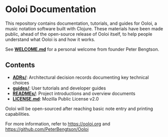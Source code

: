 # Ooloi Documentation

This repository contains documentation, tutorials, and guides for Ooloi, a music notation software built with Clojure. These materials have been made public, ahead of the open-source release of Ooloi itself, to help people understand what Ooloi is and how it works.

See **[WELCOME.md](WELCOME.md)** for a personal welcome from founder Peter Bengtson.

## Contents

- **[ADRs/](ADRs/)**: Architectural decision records documenting key technical choices
- **[guides/](guides/)**: User tutorials and developer guides
- **[READMEs/](READMEs/)**: Project introductions and overview documents
- **[LICENSE.md](LICENSE.md)**: Mozilla Public License v2.0

Ooloi will be open-sourced after reaching basic note entry and printing capabilities.

For more information, refer to https://ooloi.org and https://github.com/PeterBengtson/Ooloi